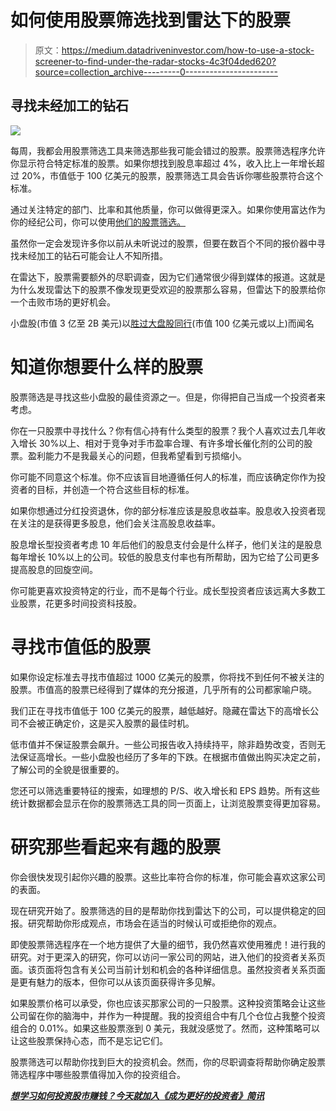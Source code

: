 # 如何使用股票筛选找到雷达下的股票

> 原文：<https://medium.datadriveninvestor.com/how-to-use-a-stock-screener-to-find-under-the-radar-stocks-4c3f04ded620?source=collection_archive---------0----------------------->

## 寻找未经加工的钻石

![](img/03aa2dc950994c9ecbcfdb2c8395b618.png)

每周，我都会用股票筛选工具来筛选那些我可能会错过的股票。股票筛选程序允许你显示符合特定标准的股票。如果你想找到股息率超过 4%，收入比上一年增长超过 20%，市值低于 100 亿美元的股票，股票筛选工具会告诉你哪些股票符合这个标准。

通过关注特定的部门、比率和其他质量，你可以做得更深入。如果你使用富达作为你的经纪公司，你可以使用[他们的股票筛选。](https://research2.fidelity.com/fidelity/screeners/commonstock/landing.asp)

虽然你一定会发现许多你以前从未听说过的股票，但要在数百个不同的报价器中寻找未经加工的钻石可能会让人不知所措。

在雷达下，股票需要额外的尽职调查，因为它们通常很少得到媒体的报道。这就是为什么发现雷达下的股票不像发现更受欢迎的股票那么容易，但雷达下的股票给你一个击败市场的更好机会。

小盘股(市值 3 亿至 2B 美元)以[胜过大盘股同行](https://www.investopedia.com/insights/understanding-small-and-big-cap-stocks/)(市值 100 亿美元或以上)而闻名

# 知道你想要什么样的股票

股票筛选是寻找这些小盘股的最佳资源之一。但是，你得把自己当成一个投资者来考虑。

你在一只股票中寻找什么？你有信心持有什么类型的股票？我个人喜欢过去几年收入增长 30%以上、相对于竞争对手市盈率合理、有许多增长催化剂的公司的股票。盈利能力不是我最关心的问题，但我希望看到亏损缩小。

你可能不同意这个标准。你不应该盲目地遵循任何人的标准，而应该确定你作为投资者的目标，并创造一个符合这些目标的标准。

如果你想通过分红投资退休，你的部分标准应该是股息收益率。股息收入投资者现在关注的是获得更多股息，他们会关注高股息收益率。

股息增长型投资者考虑 10 年后他们的股息支付会是什么样子，他们关注的是股息每年增长 10%以上的公司。较低的股息支付率也有所帮助，因为它给了公司更多提高股息的回旋空间。

你可能更喜欢投资特定的行业，而不是每个行业。成长型投资者应该远离大多数工业股票，花更多时间投资科技股。

# 寻找市值低的股票

如果你设定标准去寻找市值超过 1000 亿美元的股票，你将找不到任何不被关注的股票。市值高的股票已经得到了媒体的充分报道，几乎所有的公司都家喻户晓。

我们正在寻找市值低于 100 亿美元的股票，越低越好。隐藏在雷达下的高增长公司不会被正确定价，这是买入股票的最佳时机。

低市值并不保证股票会飙升。一些公司报告收入持续持平，除非趋势改变，否则无法保证高增长。一些小盘股也经历了多年的下跌。在根据市值做出购买决定之前，了解公司的全貌是很重要的。

您还可以筛选重要特征的搜索，如理想的 P/S、收入增长和 EPS 趋势。所有这些统计数据都会显示在你的股票筛选工具的同一页面上，让浏览股票变得更加容易。

# 研究那些看起来有趣的股票

你会很快发现引起你兴趣的股票。这些比率符合你的标准，你可能会喜欢这家公司的表面。

现在研究开始了。股票筛选的目的是帮助你找到雷达下的公司，可以提供稳定的回报。研究帮助你形成观点，市场会在适当的时候认可或拒绝你的观点。

即使股票筛选程序在一个地方提供了大量的细节，我仍然喜欢使用雅虎！进行我的研究。对于更深入的研究，你可以访问一家公司的网站，进入他们的投资者关系页面。该页面将包含有关公司当前计划和机会的各种详细信息。虽然投资者关系页面是更有魅力的版本，但你可以从该页面获得许多见解。

如果股票价格可以承受，你也应该买那家公司的一只股票。这种投资策略会让这些公司留在你的脑海中，并作为一种提醒。我的投资组合中有几个仓位占我整个投资组合的 0.01%。如果这些股票涨到 0 美元，我就没感觉了。然而，这种策略可以让这些股票保持心态，而不是忘记它们。

股票筛选可以帮助你找到巨大的投资机会。然而，你的尽职调查将帮助你确定股票筛选程序中哪些股票值得加入你的投资组合。

[***想学习如何投资股市赚钱？今天就加入《成为更好的投资者》简讯***](https://solitary-haze-4234.ck.page/6025081be9)